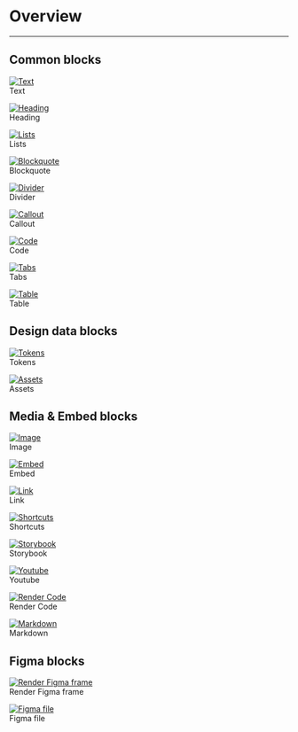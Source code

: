 
# Overview

---

## Common blocks

  
[![Text](https://studio-assets.supernova.io/design-systems/6475/cd0958b3-29f3-4102-bb10-cb74be51d756.png?Expires=1972252800&Policy=eyJTdGF0ZW1lbnQiOlt7IlJlc291cmNlIjoiaHR0cHM6Ly9zdHVkaW8tYXNzZXRzLnN1cGVybm92YS5pby9kZXNpZ24tc3lzdGVtcy82NDc1L2NkMDk1OGIzLTI5ZjMtNDEwMi1iYjEwLWNiNzRiZTUxZDc1Ni5wbmciLCJDb25kaXRpb24iOnsiRGF0ZUxlc3NUaGFuIjp7IkFXUzpFcG9jaFRpbWUiOjE5NzIyNTI4MDB9fX1dfQ__&Signature=clAnwBLEp6dO~UH7eDH4GnqaCKdtv~ZeARO1fZYWuk35LarKode0Tlq32ANASysidRlhXPsEbjQxGZB123lilP5suG83dbtT~JkFs0KYs0L6Nn4CpmJqc14dQpTihTdhwOqcqP5LJD5vET-AtJz~iSARpeU4sFNGEFBJKFKgO9yj3XSEVLgTvEEbmVK2FTQEeRCpPal7U7xjPKaENa5GPjVni6NMkwdNq1qdQU6iLgz~wD1Z~1ypm0KDltNsx8MLJCBxgNlhsEsYEwiSprK~XLNSfq11RcobmYIK8q9ORbYlxQzDbj28eNeIz67rauXPogZLbNVqs~imj0YPj9pbGQ__&Key-Pair-Id=APKAJGK34LCCAUR7N6LA)](../../documentation/types-of-blocks/text/text.md)  
Text  
  
[![Heading](https://studio-assets.supernova.io/design-systems/6475/44ddd078-e0f4-4aad-b1da-5acba8ba229b.png?Expires=1972252800&Policy=eyJTdGF0ZW1lbnQiOlt7IlJlc291cmNlIjoiaHR0cHM6Ly9zdHVkaW8tYXNzZXRzLnN1cGVybm92YS5pby9kZXNpZ24tc3lzdGVtcy82NDc1LzQ0ZGRkMDc4LWUwZjQtNGFhZC1iMWRhLTVhY2JhOGJhMjI5Yi5wbmciLCJDb25kaXRpb24iOnsiRGF0ZUxlc3NUaGFuIjp7IkFXUzpFcG9jaFRpbWUiOjE5NzIyNTI4MDB9fX1dfQ__&Signature=LBX-20N5ik7wiA4UnFhA2jX-Ev-2r6sagrwy5219hPPjzN31oXmjCcf5YNVjeqvc1Aa7JTsjz42sWdBCoI8-RyI-Rl4q0s0h5nAkgv9pyX9O98L4ie8q4kXW1bnJV3uekE5e3LHr1eGZXcnVOKoAlOHFjk5JJ6qOUbj3BuxlupoSVXuIt5dhyS2xMm--38CZXD~-wY7QBEHgDftJGqAaqg-rQCSLHGL68u9mIT1MrYkuq~QM7Q8wpM5P072qhCQdiMvdUTLpI-vxeJg9RGi2RM989tFbKeeWrTc63wxVZEwHxlG4gAgTIitG8uXCXSjQ2HU6~uLp5XMU8D4RZ77Kdw__&Key-Pair-Id=APKAJGK34LCCAUR7N6LA)](../../documentation/types-of-blocks/text/heading.md)  
Heading  
  
[![Lists](https://studio-assets.supernova.io/design-systems/6475/d3d65db7-61e7-425c-bca9-c69f407a5f92.png?Expires=1972252800&Policy=eyJTdGF0ZW1lbnQiOlt7IlJlc291cmNlIjoiaHR0cHM6Ly9zdHVkaW8tYXNzZXRzLnN1cGVybm92YS5pby9kZXNpZ24tc3lzdGVtcy82NDc1L2QzZDY1ZGI3LTYxZTctNDI1Yy1iY2E5LWM2OWY0MDdhNWY5Mi5wbmciLCJDb25kaXRpb24iOnsiRGF0ZUxlc3NUaGFuIjp7IkFXUzpFcG9jaFRpbWUiOjE5NzIyNTI4MDB9fX1dfQ__&Signature=lCobKtOXsmkgAyjkhDC5Zgie9RZA~G90ZQ6RAsSdCW1ONeO7IHGPXMTDfWNHlZcrYqfREd6osAx47duxluGpqciv2lf1hHkXAVMWUOlnJ68ilJkjrqBmSe8oTABeTkDEmQuRFDPP0jpLYh18bAkK3NM70Sukc~42hTxd08HyBEOsIjDt15d~BDHOsjbjtVPfPUBVh38DvLhQ83BZb3ZYjh4bvRSn9y1qcTTcx-HpvPYIoFW~VHkdSfVoSKGRL5cnkZyBh2Dyl-Pywh3S5tIdkF8696bcLMV401SLRZ3WKQtSRBvDzdw~hCiq4c3uw2jEfbSPCPZHIXO5wJ0rDnw8fA__&Key-Pair-Id=APKAJGK34LCCAUR7N6LA)](../../documentation/types-of-blocks/text/lists-1.md)  
Lists  
  
[![Blockquote](https://studio-assets.supernova.io/design-systems/6475/dcb622e0-a618-4792-8826-bd29b2a5cd75.png?Expires=1972252800&Policy=eyJTdGF0ZW1lbnQiOlt7IlJlc291cmNlIjoiaHR0cHM6Ly9zdHVkaW8tYXNzZXRzLnN1cGVybm92YS5pby9kZXNpZ24tc3lzdGVtcy82NDc1L2RjYjYyMmUwLWE2MTgtNDc5Mi04ODI2LWJkMjliMmE1Y2Q3NS5wbmciLCJDb25kaXRpb24iOnsiRGF0ZUxlc3NUaGFuIjp7IkFXUzpFcG9jaFRpbWUiOjE5NzIyNTI4MDB9fX1dfQ__&Signature=bb~v8ZLyV7r2ckSMEfA-C780Wgg3wvWI5hjCbspa3TTSa2mHZwxUSeIn0ymRQO9BccWBHoclxQNHIG74inv5cK1BjJrDT5-sc03fRUu~IIJ-yqCA3ttjScVGeukpMNx6AQAo1f1rYJFSW6tAvhBe97ijIWTMcEohshJ5rsDaX8wIlaL1G5bhaltY~0JT8vQKdcRdiWvrtn0-el4Xvpu5ky5gAYA1ZrR5yDLNC5UhWVYYqlOK7IMgg5p~rXPVHb79y6axN5GoFeyqm3dcoUYyfmfuQWMtPJZzJfLwpWblUbc1T9zGBnzJD7y14-9h5KLCCLYPZuAlJruOtSMS2ZLEhw__&Key-Pair-Id=APKAJGK34LCCAUR7N6LA)](../../documentation/types-of-blocks/text/blockquote.md)  
Blockquote  
  
[![Divider](https://studio-assets.supernova.io/design-systems/6475/4acbe936-42c6-41bf-acbb-8e03b0dd552e.png?Expires=1972252800&Policy=eyJTdGF0ZW1lbnQiOlt7IlJlc291cmNlIjoiaHR0cHM6Ly9zdHVkaW8tYXNzZXRzLnN1cGVybm92YS5pby9kZXNpZ24tc3lzdGVtcy82NDc1LzRhY2JlOTM2LTQyYzYtNDFiZi1hY2JiLThlMDNiMGRkNTUyZS5wbmciLCJDb25kaXRpb24iOnsiRGF0ZUxlc3NUaGFuIjp7IkFXUzpFcG9jaFRpbWUiOjE5NzIyNTI4MDB9fX1dfQ__&Signature=G-P1OZ8fbT5bsYK36ib5pTM71TEdA~LSBohaPRMR7u9jMsBual9-TNfhDpXisaZwKvJcEBHaqG4SLqfffuPKTSoMcQX6sKqB7Dq3q1-1~jdhPmzSLn80wek85dJ08hu8mTiDR-EEY894DO9v0vKUknzH5Lh6pBNSCT6By1s0M4mXMRfxmlAp~g89AVDt0uH3rrEDythlKafYI4w1FhgBYI1aB-Xl6Ttf0esIsfizc6EvRKtace4qba3tQxDfuigd2e~lDc5zv7e4PhmFtk84FtiN4jhdjYuYc6AHHKvzn7mzvfBSDKgkix4bjXc5QTsxhmtHkUzgXOjaTaHT0RzhVQ__&Key-Pair-Id=APKAJGK34LCCAUR7N6LA)](../../documentation/types-of-blocks/divider.md)  
Divider  
  
[![Callout](https://studio-assets.supernova.io/design-systems/6475/8f63a985-48fa-4cd5-a8b1-1be7cec0b7e8.png?Expires=1972252800&Policy=eyJTdGF0ZW1lbnQiOlt7IlJlc291cmNlIjoiaHR0cHM6Ly9zdHVkaW8tYXNzZXRzLnN1cGVybm92YS5pby9kZXNpZ24tc3lzdGVtcy82NDc1LzhmNjNhOTg1LTQ4ZmEtNGNkNS1hOGIxLTFiZTdjZWMwYjdlOC5wbmciLCJDb25kaXRpb24iOnsiRGF0ZUxlc3NUaGFuIjp7IkFXUzpFcG9jaFRpbWUiOjE5NzIyNTI4MDB9fX1dfQ__&Signature=A9psnycGMZ30dfXUFAMVEHLqHh6g1gwzXUI5VVCqand-h5~4-8KI3nsQgBhmKihmkJpWkmIlxDMRCzaZrJNs7R017I5I0ZqODj5ubnuXFfTcoPAV7T9fAes5cvMKqpmhh~tAAMwhHFrdgD2uNk4hJtmhUrOJSOBcJk7VSbYnHERdBxni~R31~1n9RIpNi3nRVg~NpiDHJPxe6GH0JiDbTUIM-9SGI-l4m~PF9sbwRmuazC1XC9A3UyRmFKBjPmfSFyYdHM9A5fjOTWQjIFFbafqQw58rOFT66nPnoMK7MAZrKNPLdcaUTHS4DvGIuMPVUMwYctiJIqzfSAhNyVv5OA__&Key-Pair-Id=APKAJGK34LCCAUR7N6LA)](../../documentation/types-of-blocks/callout.md)  
Callout  
  
[![Code](https://studio-assets.supernova.io/design-systems/6475/d00e099c-9169-4ba3-a5c1-5be531d64c56.png?Expires=1972252800&Policy=eyJTdGF0ZW1lbnQiOlt7IlJlc291cmNlIjoiaHR0cHM6Ly9zdHVkaW8tYXNzZXRzLnN1cGVybm92YS5pby9kZXNpZ24tc3lzdGVtcy82NDc1L2QwMGUwOTljLTkxNjktNGJhMy1hNWMxLTViZTUzMWQ2NGM1Ni5wbmciLCJDb25kaXRpb24iOnsiRGF0ZUxlc3NUaGFuIjp7IkFXUzpFcG9jaFRpbWUiOjE5NzIyNTI4MDB9fX1dfQ__&Signature=EnCaMS3k9mLSeDfAS8gIkrtoWmicLq6nh8H92lV4Mrdk2hZKEtbuMb6nGiE4rMXJP4wtYQb~KlzOkwHbjv-is4rI-0~VEgTlCbeI2hQz3zvrHKUtMMOSFY~ua~-gQLV41wlVU5pREEdRrik5vxgCrC6htukfp7jG2AKssToQMve~erbnXGTT-pVoE04IrEKDa4rsLNQbjcGzUR9JXNoJH~yNcRC1KN3U58421Q~BGldAa2zXBl4iDtJ6ULyzP8ud05U24c9q2vdLnkg7MHfKmmijZb5hGo2L0IW~zRgs4fTUbsclwSj6zNOmg6hQIdztJIwiU8mLmM4MneXDLJs7oQ__&Key-Pair-Id=APKAJGK34LCCAUR7N6LA)](../../documentation/types-of-blocks/callout.md)  
Code  
  
[![Tabs](https://studio-assets.supernova.io/design-systems/6475/61bf555a-1f27-4a31-b01e-fe04917d3bba.png?Expires=1972252800&Policy=eyJTdGF0ZW1lbnQiOlt7IlJlc291cmNlIjoiaHR0cHM6Ly9zdHVkaW8tYXNzZXRzLnN1cGVybm92YS5pby9kZXNpZ24tc3lzdGVtcy82NDc1LzYxYmY1NTVhLTFmMjctNGEzMS1iMDFlLWZlMDQ5MTdkM2JiYS5wbmciLCJDb25kaXRpb24iOnsiRGF0ZUxlc3NUaGFuIjp7IkFXUzpFcG9jaFRpbWUiOjE5NzIyNTI4MDB9fX1dfQ__&Signature=BDwRzBby5LeayYDe51EOsUHEICifG1EGODolzdcu9mDoj-gzGB7wJA4L7JWLywBo1qTH6RreJAQz1S5FpejBKkm~VfYQpjXNqsYZy0ep86P6XhYrdhO~5Qhf7Cif5iuigYf28Lb6MZNT43T-7sBv6kfqvcfzQQxYB5RiDk4DidW8MvvpHUw90JvA-4OhVjHIKJ4PWXa0zHydhOTy-PVsgqZNsgGpNlAPbiYgbMd6fwGDkemwFjihCgBfH3osteXRNGFi-Ek7qfIZ56ndSaZCjmTKShnZzIEmxjfJAFj2lBPGAgQtWGopAQUGvoNUZJB0L40te0Z3BcruqRRDzKAWsA__&Key-Pair-Id=APKAJGK34LCCAUR7N6LA)](../../documentation/types-of-blocks/callout.md)  
Tabs  
  
[![Table](https://studio-assets.supernova.io/design-systems/6475/79590749-90ec-42ea-9184-9014f2e3315f.png?Expires=1972252800&Policy=eyJTdGF0ZW1lbnQiOlt7IlJlc291cmNlIjoiaHR0cHM6Ly9zdHVkaW8tYXNzZXRzLnN1cGVybm92YS5pby9kZXNpZ24tc3lzdGVtcy82NDc1Lzc5NTkwNzQ5LTkwZWMtNDJlYS05MTg0LTkwMTRmMmUzMzE1Zi5wbmciLCJDb25kaXRpb24iOnsiRGF0ZUxlc3NUaGFuIjp7IkFXUzpFcG9jaFRpbWUiOjE5NzIyNTI4MDB9fX1dfQ__&Signature=fsChjWbrQxUVRLAM2c9q3jlQvuGEu8xxCnuJ~6n34Kz-ws492BRRdxobCRmDA-v7s~6wd6zbYXy-bYDTJNd5kQeujsXUGgOU5Yd1gTS7HhKlSz7fScBv1srRHlhI08hy8eZlkk-smp~OMqS7RVjlVuC1ZDgdy1vQ~Wsy4taJ3fpNtHDQ-y2oHfww6zrHIw3TftRwGqBoW23TvDdby2XGRbhMpaUUWrnAyT7N4lxc8z9Ci5zIgfR5aAabb~hWo8FJ~gjrUZyzfubn0ZnkppKwM7BXQmXO9a4Szo9atY4JRWg-RFYPab7lpi5vHcN06gSNHFfc33giV-orRTomxNtYvg__&Key-Pair-Id=APKAJGK34LCCAUR7N6LA)](../../documentation/types-of-blocks/table.md)  
Table  
  


## Design data blocks

  
[![Tokens](https://studio-assets.supernova.io/design-systems/6475/da38dcd2-7aa5-48a3-a6c4-66b4c0f1db21.png?Expires=1972252800&Policy=eyJTdGF0ZW1lbnQiOlt7IlJlc291cmNlIjoiaHR0cHM6Ly9zdHVkaW8tYXNzZXRzLnN1cGVybm92YS5pby9kZXNpZ24tc3lzdGVtcy82NDc1L2RhMzhkY2QyLTdhYTUtNDhhMy1hNmM0LTY2YjRjMGYxZGIyMS5wbmciLCJDb25kaXRpb24iOnsiRGF0ZUxlc3NUaGFuIjp7IkFXUzpFcG9jaFRpbWUiOjE5NzIyNTI4MDB9fX1dfQ__&Signature=JFKnBNuqOp~ZP4x0RXxzD6K1xZ1gLjErMrnXjVwvbWUREhsU~jplimZr8BBxHdvGjaXKk86Yrjw57nGSVLVhgXec3Yq4nQP9vDjy89C--JtUdUC24y8D5aDZvXx4cAeh3HIjZLdHSsviaxxusK6i93XaohSLSinSficDviwIegOk8qG0JkLk8THsqG2Lt4aMGLgN6H2cl~Cs6Kpmj7eMI~BUFR3i-jgGCqw3L2bnP7r2ldOrqiiwgXjvXbY68FDIdFMY~ktRhU2XslG7H-g2p5QVo9GZU7BpBPuKpuiupVqnAXI8n8JT-rkY0L~cFDDephs5CPs7gkT69UkLPSD5rg__&Key-Pair-Id=APKAJGK34LCCAUR7N6LA)](#)  
Tokens  
  
[![Assets](https://studio-assets.supernova.io/design-systems/6475/0b81f4df-f726-4014-92d0-3092ab249e12.png?Expires=1972252800&Policy=eyJTdGF0ZW1lbnQiOlt7IlJlc291cmNlIjoiaHR0cHM6Ly9zdHVkaW8tYXNzZXRzLnN1cGVybm92YS5pby9kZXNpZ24tc3lzdGVtcy82NDc1LzBiODFmNGRmLWY3MjYtNDAxNC05MmQwLTMwOTJhYjI0OWUxMi5wbmciLCJDb25kaXRpb24iOnsiRGF0ZUxlc3NUaGFuIjp7IkFXUzpFcG9jaFRpbWUiOjE5NzIyNTI4MDB9fX1dfQ__&Signature=FdPLZw3d8Da5eQHQ-Knzo5o-VKY5fpnTWxg1vqQYU4T9VzQYPH7qsRC359i~mNd7Xsc2mO241cQ31Y2ObSwKgx7pQvbHVoNyQdRcI0D8IqAg4ORriw6wAkI0FghyvEde~TdPN8wQRTrJ1pD888xbAKtBUQM8imcS-tcRSB1TByRJY0DdeQQ17THXlmuibYN7n5jpcFPkTvIoXZI44RhLJFBI1NmuVXM11g4~0CkXylbppl5IZEpJWPWKsZXHkE1PPK59ED3Mab5InzcgR-zyU-HB6wkglf7M9i-3pSQ5kmWDIbfkZ7t7urBYIvTcs7KwaKbB3yscp9kVx1A6ZpwD0A__&Key-Pair-Id=APKAJGK34LCCAUR7N6LA)](../../documentation/types-of-blocks/assets-1.md)  
Assets  
  


## Media & Embed blocks

  
[![Image](https://studio-assets.supernova.io/design-systems/6475/037105c4-9aea-4969-87c0-fc1e90d197b0.png?Expires=1972252800&Policy=eyJTdGF0ZW1lbnQiOlt7IlJlc291cmNlIjoiaHR0cHM6Ly9zdHVkaW8tYXNzZXRzLnN1cGVybm92YS5pby9kZXNpZ24tc3lzdGVtcy82NDc1LzAzNzEwNWM0LTlhZWEtNDk2OS04N2MwLWZjMWU5MGQxOTdiMC5wbmciLCJDb25kaXRpb24iOnsiRGF0ZUxlc3NUaGFuIjp7IkFXUzpFcG9jaFRpbWUiOjE5NzIyNTI4MDB9fX1dfQ__&Signature=XYoR4T4zkRgkLRu8CTAtWRv7emxFPd59cRUa9MUvnl5-~POwY4W5u2OIowNFvrNRDeGIEOV2vxzzNGQT~oZijZ0PBR2kE7sm~H6DJIRIZmOrFj4vau7mBJOOXYG-~JzElFqK6hr6s-KyhWwyXlAgUe9Pbz9Bm~xqcUBhIZdqo1jrPpnJMeUyAqKBJnKOdMiFmeo09KhXc8EKC1O65DshSw0aZOP6PqDW62frpg~XOsrzZu5EjqVy~Y9aC97e6qR3SQWKCCOzpl7mh-2S2QckuqpqKCQiyFFkYuSu4JdN~nQSq35GVzAPrSnybwdJcMsqf~7H3vqM05kmO8DXoGL6Ag__&Key-Pair-Id=APKAJGK34LCCAUR7N6LA)](#)  
Image  
  
[![Embed](https://studio-assets.supernova.io/design-systems/6475/1ba3d789-104b-4e4b-b9d2-043d9d97cdf3.png?Expires=1972252800&Policy=eyJTdGF0ZW1lbnQiOlt7IlJlc291cmNlIjoiaHR0cHM6Ly9zdHVkaW8tYXNzZXRzLnN1cGVybm92YS5pby9kZXNpZ24tc3lzdGVtcy82NDc1LzFiYTNkNzg5LTEwNGItNGU0Yi1iOWQyLTA0M2Q5ZDk3Y2RmMy5wbmciLCJDb25kaXRpb24iOnsiRGF0ZUxlc3NUaGFuIjp7IkFXUzpFcG9jaFRpbWUiOjE5NzIyNTI4MDB9fX1dfQ__&Signature=iaq6hxwz-U9yImd3yhEEAZqfIbXCmJJvoEk4pqP6fxDhp3~Juxw3OCgGvKX8M-Szom66mWYvosWQnLybL2vX8K0dXa3QyjqV9HqHXvQHLgMLbnYnxmKLl0qxLXE1Vp0uRcXlnpi4fPOpfC8AfJx3yreDE-jZ5gPborMwAK7JYMYKa-FxCdrqd5AFSk8R-v7nfaqVfXneizyU2rdqj10V-2sYOV-F9Q8Qe2Dd9OSrz~vFyyVpTyZ4TtIxJ2C22L1MziLn1GrtmdfLjF7dgSq6vtpFQNkmwyHlEXfxLvI1cwYZAG~bzFevwLIxSv5FEsA6nW1uc3I8ubY9vQZo2wz1UA__&Key-Pair-Id=APKAJGK34LCCAUR7N6LA)](#)  
Embed  
  
[![Link](https://studio-assets.supernova.io/design-systems/6475/62490835-83c7-422d-9f29-c1484538e91d.png?Expires=1972252800&Policy=eyJTdGF0ZW1lbnQiOlt7IlJlc291cmNlIjoiaHR0cHM6Ly9zdHVkaW8tYXNzZXRzLnN1cGVybm92YS5pby9kZXNpZ24tc3lzdGVtcy82NDc1LzYyNDkwODM1LTgzYzctNDIyZC05ZjI5LWMxNDg0NTM4ZTkxZC5wbmciLCJDb25kaXRpb24iOnsiRGF0ZUxlc3NUaGFuIjp7IkFXUzpFcG9jaFRpbWUiOjE5NzIyNTI4MDB9fX1dfQ__&Signature=Q~~rkb6USWyfxXIDrMkZaFjP~agx4JYQkagUK1WnVGh79WMgmHN9UZa1pQw42WJr73JHkkbdVp-c4BlICjKGN7Eew-xZYRul9r7L0zqFscXjCmlXN-BS6XPspUARsaRmF3jSeLjTcL88~bDbrcmSgLuux2aj9KK8icdneYwv~ZFeF4PVEtO-RujGZcZa4yC8KgaHXwlzWFZSOet4IZHZrj4cCt5ZbYsUF9rxNng7lg4Qr9PcBbHD261QCVGqm-q1eOB~~XEKLJxIUxDF6wd3v0HFelTpgmBnUfD2ZuUN-Ldil1vyOZhBdXcM5-F--3w2v8Rhzi-Eu0ShFQ32DE1eFg__&Key-Pair-Id=APKAJGK34LCCAUR7N6LA)](../../documentation/types-of-blocks/link-1.md)  
Link  
  
[![Shortcuts](https://studio-assets.supernova.io/design-systems/6475/ac3bb103-b5c7-49e3-b28e-7557c0c824d2.png?Expires=1972252800&Policy=eyJTdGF0ZW1lbnQiOlt7IlJlc291cmNlIjoiaHR0cHM6Ly9zdHVkaW8tYXNzZXRzLnN1cGVybm92YS5pby9kZXNpZ24tc3lzdGVtcy82NDc1L2FjM2JiMTAzLWI1YzctNDllMy1iMjhlLTc1NTdjMGM4MjRkMi5wbmciLCJDb25kaXRpb24iOnsiRGF0ZUxlc3NUaGFuIjp7IkFXUzpFcG9jaFRpbWUiOjE5NzIyNTI4MDB9fX1dfQ__&Signature=OmvV7f7PWhfwzCk-j5T3xEztVTSZDBrjxpQYn34-IHnywNJfYCfSFCdFC1TX~58audszXyBc-pd-lUvNY~O-RfDVigMcFGMaikUNGqWB~kj8EvhFSDPbKXU9gRkTVHgP5R2VR9GveNv5juX7DYMdMzDUBsMyM65HmawFxS~l6ZDPbLs-QAMoo8T60gPPZ7QdAW~~GnSVdz5M~ncNMaWSbbzp4jrC6Qe2HLZDDenMUbWETVWT41-vh06nm-BmJlqqaSMsHRsDA4Fb-oklkdWYB9lpweDDxnAGE0vf9LW~ziBF7~Vydnu4dWx7i-zFs-mWSpyrHfNyQ7xnHmBQ0x3rZQ__&Key-Pair-Id=APKAJGK34LCCAUR7N6LA)](../../documentation/types-of-blocks/shortcuts.md)  
Shortcuts  
  
[![Storybook](https://studio-assets.supernova.io/design-systems/6475/fb0dc2da-661a-46b8-856b-6806dbc22268.png?Expires=1972252800&Policy=eyJTdGF0ZW1lbnQiOlt7IlJlc291cmNlIjoiaHR0cHM6Ly9zdHVkaW8tYXNzZXRzLnN1cGVybm92YS5pby9kZXNpZ24tc3lzdGVtcy82NDc1L2ZiMGRjMmRhLTY2MWEtNDZiOC04NTZiLTY4MDZkYmMyMjI2OC5wbmciLCJDb25kaXRpb24iOnsiRGF0ZUxlc3NUaGFuIjp7IkFXUzpFcG9jaFRpbWUiOjE5NzIyNTI4MDB9fX1dfQ__&Signature=Xi7AywjrV5xI6D8dEtS5RB6UVRQSaj0H9aWhD8dYOLRa24HAbMX7CMaZLi7gdNo2ioJ6rNAeEbULaRvuPBBIweokcEwTrXktekaAZ1w6RwfY0p106fuwP45-uCeMWZPdPV0Ahc05D9WyM4ncXaSGudMirxQJcgeMupBgtEOeL~qcrDwAlzVgR-CiQKfYcNfuvE29snqUcdGNCHap-eBDpqo8boKeXQQx1howdtNbUswMXw3hBDPWGqzlrpS7MhU0fc78YoSgX68s9QAWTKPkc1rWhZTuLV6pylvfCFGwsMTTZLi9hzJy5yR0UutkT-ldh0sqbpTg3-JBgaE~WVfYow__&Key-Pair-Id=APKAJGK34LCCAUR7N6LA)](../../documentation/types-of-blocks/storybook.md)  
Storybook  
  
[![Youtube](https://studio-assets.supernova.io/design-systems/6475/c3810af1-e253-4925-ac59-e52d38ec4590.png?Expires=1972252800&Policy=eyJTdGF0ZW1lbnQiOlt7IlJlc291cmNlIjoiaHR0cHM6Ly9zdHVkaW8tYXNzZXRzLnN1cGVybm92YS5pby9kZXNpZ24tc3lzdGVtcy82NDc1L2MzODEwYWYxLWUyNTMtNDkyNS1hYzU5LWU1MmQzOGVjNDU5MC5wbmciLCJDb25kaXRpb24iOnsiRGF0ZUxlc3NUaGFuIjp7IkFXUzpFcG9jaFRpbWUiOjE5NzIyNTI4MDB9fX1dfQ__&Signature=Khj4uyCI6m8A0RNKYv~VgQv8UKxlJphlUeSls2PWqHlEryThdc8LZpOEk~co8jsTZvmdk6HtvcSOVig9D6X-tznTec97Q9bf2uOUsGGpzDDsJW26pB1Ssbbbs85wRN9twTk8jai68zHgQYNP3TJWX0edoBcXvl5bAqlTQmytfmoZh-A6TYp2NLLdL53t9K1RwkmatM5cx2zsMoSzjl6192a~1MVo2zcCJNWzcvCOGuK6ZIGJLAj4xAcb7VczztTupNEMsxoHNyR5Gk-KPeA1L4ncuIAmOF5KKC1upU04NUAF-m4uvKwVqm-8wO0DJoVtOfOaOy1ocMalaYWxaR4slQ__&Key-Pair-Id=APKAJGK34LCCAUR7N6LA)](../../documentation/types-of-blocks/embed/youtube.md)  
Youtube  
  
[![Render Code](https://studio-assets.supernova.io/design-systems/6475/c343de1c-cc72-4405-8db7-bcd7125921bf.png?Expires=1972252800&Policy=eyJTdGF0ZW1lbnQiOlt7IlJlc291cmNlIjoiaHR0cHM6Ly9zdHVkaW8tYXNzZXRzLnN1cGVybm92YS5pby9kZXNpZ24tc3lzdGVtcy82NDc1L2MzNDNkZTFjLWNjNzItNDQwNS04ZGI3LWJjZDcxMjU5MjFiZi5wbmciLCJDb25kaXRpb24iOnsiRGF0ZUxlc3NUaGFuIjp7IkFXUzpFcG9jaFRpbWUiOjE5NzIyNTI4MDB9fX1dfQ__&Signature=JvL2gT74p4R7m1miPDljR9Bh~7zNMbWszjFIScJCTawOd7eftxwGfJ7DyroqKtngcwD6e2rEYnnGf5nr35UonuV~Uk9Vk0oJxU~WYtQcw~~UCcZyzYFyi9bAT0SAspkfwgsIkhaEwXxyEXgkEPMknkWYKClw6GuRIpvvEoMP63d~ZekinmJCrDjk4hFeSHPHsjs-FwTu6WhRFdBgbwxORfHVeKdGUIec-Jec0o96KYg6niMJFUr-A1qvp7x8ay2B4M-e6ZrEA9vwVF3zzRnXOprLdReVc-EjHCDAyNmnqoR9Dqf8Xr94SvwABqemwXDIxjI5Q9lIs6Kbo4kpAF-4MA__&Key-Pair-Id=APKAJGK34LCCAUR7N6LA)](../../documentation/types-of-blocks/code/render-code.md)  
Render Code  
  
[![Markdown](https://studio-assets.supernova.io/design-systems/6475/40b870f8-b641-4166-bbae-31f24a8e4108.png?Expires=1972252800&Policy=eyJTdGF0ZW1lbnQiOlt7IlJlc291cmNlIjoiaHR0cHM6Ly9zdHVkaW8tYXNzZXRzLnN1cGVybm92YS5pby9kZXNpZ24tc3lzdGVtcy82NDc1LzQwYjg3MGY4LWI2NDEtNDE2Ni1iYmFlLTMxZjI0YThlNDEwOC5wbmciLCJDb25kaXRpb24iOnsiRGF0ZUxlc3NUaGFuIjp7IkFXUzpFcG9jaFRpbWUiOjE5NzIyNTI4MDB9fX1dfQ__&Signature=muQlTaBNT~Wt3xf0px6XD2xuuUM8pFhlYSOcNmMVFCYKXEm-SGdzob4P0qd4vDgRtcgw3XxB~fuCCLwFUwGw1C8FxtskHriC631ww4BL7l0QfTr34s-7WjAFRizwNoWjU88YFGnw3Hs9y1U38QA8u6GANgC8U0duxtDwc~bi3npZXqdeZ~ved3UyiYcDQ6EU62TfdkkXNu-g9US~goGLzu0RIUkryxWXODdcYNLk01NCLGEoWblhbaI6Wo6LQr8EDoNOfDnuA4SQ5-epWaj9ZjP6VYKXODPLH5B-5naXmFLe32RbU3lGbdkMnbocznThDNNP4YwXvPTrSbd7nghGzQ__&Key-Pair-Id=APKAJGK34LCCAUR7N6LA)](../../documentation/types-of-blocks/code/render-code.md)  
Markdown  
  


## Figma blocks

  
[![Render Figma frame](https://studio-assets.supernova.io/design-systems/6475/72d2e57f-7f8a-4baa-bd41-5bba79c7f050.png?Expires=1972252800&Policy=eyJTdGF0ZW1lbnQiOlt7IlJlc291cmNlIjoiaHR0cHM6Ly9zdHVkaW8tYXNzZXRzLnN1cGVybm92YS5pby9kZXNpZ24tc3lzdGVtcy82NDc1LzcyZDJlNTdmLTdmOGEtNGJhYS1iZDQxLTViYmE3OWM3ZjA1MC5wbmciLCJDb25kaXRpb24iOnsiRGF0ZUxlc3NUaGFuIjp7IkFXUzpFcG9jaFRpbWUiOjE5NzIyNTI4MDB9fX1dfQ__&Signature=SiviAW6Gvt60z68YLnYoEBmnNgvU9Xmea6~-4P3hgE--cOjMRd7JQD6QNxPipKV5XxzhLBBsjecdIO3JKLTMnXybTfd-4BWR1f9KlWu7d2sOWzpsGu8hytmdx458rhvCvnm6Obu~joMTzM5IHEAxnk8YqQnOllbeTxpwtBLa7iOCA3FoaQMraHC1ltn33fyqE~sJmolzl2WpQv3Gj4hwXgHhM82-0h8CC-mtDlJxIhQLqfQVtnGFhYVbxGQhLQNvgixlw3O8ghMcMBexnH6t5IRIlYh74AJKPLuYgXPNEUmZeQxkelge8RyNUnLJs5j-LJo5rmdocxlQZUc1zKLoNg__&Key-Pair-Id=APKAJGK34LCCAUR7N6LA)](../../documentation/types-of-blocks/image/render-figma-frame.md)  
Render Figma frame  
  
[![Figma file](https://studio-assets.supernova.io/design-systems/6475/f4675651-2547-4b46-ae7b-3e87f5f0d357.png?Expires=1972252800&Policy=eyJTdGF0ZW1lbnQiOlt7IlJlc291cmNlIjoiaHR0cHM6Ly9zdHVkaW8tYXNzZXRzLnN1cGVybm92YS5pby9kZXNpZ24tc3lzdGVtcy82NDc1L2Y0Njc1NjUxLTI1NDctNGI0Ni1hZTdiLTNlODdmNWYwZDM1Ny5wbmciLCJDb25kaXRpb24iOnsiRGF0ZUxlc3NUaGFuIjp7IkFXUzpFcG9jaFRpbWUiOjE5NzIyNTI4MDB9fX1dfQ__&Signature=cRn747iIBG3f7p3dlnIT0iTIlskEEsbxRULBkNClrOD9OP2ReQL2PwXJbgL~dDd9vbd-epXN5zZ2lY1f62F9R7GDJQD2gbcSjcbecA5-C6S3Efss0ZalIwWxRx637vfIkJOI-ByGG9xpbnjj77W60hBEmAHQC2-Ph5eW65H98r6zwZieB04MV55TLLVPJPvNcDg8DtU9LUhDf372pzrnwkGFb1yjlFh9AOV-RUzE~Oso3tnq86vAsur6b3EPh5kLVbxXNP-A-FGSbUXskl6rYTkHIj6ogvUh5WyTy7E9coCHeborJSMoEx9aX8ymm~1UYjrEHFiitnfCfJmNn3wHdg__&Key-Pair-Id=APKAJGK34LCCAUR7N6LA)](../../documentation/types-of-blocks/embed/figma-file.md)  
Figma file  
  

